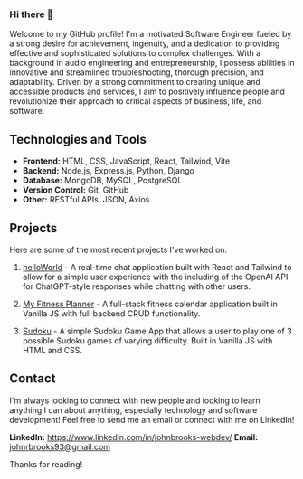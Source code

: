 ### Hi there 👋

Welcome to my GitHub profile! I'm a motivated Software Engineer fueled by a strong desire for achievement, ingenuity, and a dedication to providing effective and sophisticated solutions to complex challenges. With a background in audio engineering and entrepreneurship, I possess abilities in innovative and streamlined troubleshooting, thorough precision, and adaptability. Driven by a strong commitment to creating unique and accessible products and services, I aim to positively influence people and revolutionize their approach to critical aspects of business, life, and software.

## Technologies and Tools

* **Frontend:** HTML, CSS, JavaScript, React, Tailwind, Vite
* **Backend:** Node.js, Express.js, Python, Django
* **Database:** MongoDB, MySQL, PostgreSQL
* **Version Control:** Git, GitHub
* **Other:** RESTful APIs, JSON, Axios

## Projects
Here are some of the most recent projects I've worked on:

1. [helloWorld](https://helloworldfrontend-production.up.railway.app/login) - A real-time chat application built with React and Tailwind to allow for a simple user experience with the including of the OpenAI API for ChatGPT-style responses while chatting with other users.

2. [My Fitness Planner](https://github.com/johnrbrooks/Workout-Helper) - A full-stack fitness calendar application built in Vanilla JS with full backend CRUD functionality.

3. [Sudoku](https://cold-organization.surge.sh/) - A simple Sudoku Game App that allows a user to play one of 3 possible Sudoku games of varying difficulty. Built in Vanilla JS with HTML and CSS.

## Contact

I'm always looking to connect with new people and looking to learn anything I can about anything, especially technology and software development! Feel free to send me an email or connect with me on LinkedIn!

**LinkedIn:** https://www.linkedin.com/in/johnbrooks-webdev/
**Email:** johnrbrooks93@gmail.com

Thanks for reading!
